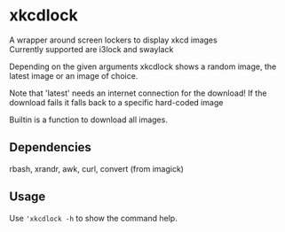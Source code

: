 # xkcdlock
A wrapper around screen lockers to display xkcd images  
Currently supported are i3lock and swaylack

Depending on the given arguments xkcdlock shows a random image, the latest
image or an image of choice.

Note that 'latest' needs an internet connection for the download!
If the download fails it falls back to a specific hard-coded image

Builtin is a function to download all images.

## Dependencies
rbash, xrandr, awk, curl, convert (from imagick)

## Usage
Use ```'xkcdlock -h``` to show the command help.
